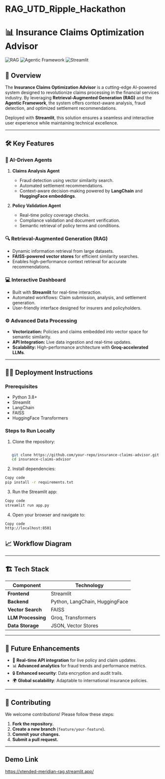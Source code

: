 # RAG_UTD_Ripple_Hackathon

# 📊 Insurance Claims Optimization Advisor

![RAG](https://img.shields.io/badge/RAG-Powered-blue) ![Agentic Framework](https://img.shields.io/badge/Agentic%20Framework-Integrated-green) ![Streamlit](https://img.shields.io/badge/Streamlit-Deployed-red)

## 🚀 Overview

The **Insurance Claims Optimization Advisor** is a cutting-edge AI-powered system designed to revolutionize claims processing in the financial services industry. By leveraging **Retrieval-Augmented Generation (RAG)** and the **Agentic Framework**, the system offers context-aware analysis, fraud detection, and optimized settlement recommendations. 

Deployed with **Streamlit**, this solution ensures a seamless and interactive user experience while maintaining technical excellence.

---

## 🛠️ Key Features

### 🤖 AI-Driven Agents
1. **Claims Analysis Agent**  
   - Fraud detection using vector similarity search.
   - Automated settlement recommendations.
   - Context-aware decision-making powered by **LangChain** and **HuggingFace embeddings**.

2. **Policy Validation Agent**  
   - Real-time policy coverage checks.
   - Compliance validation and document verification.
   - Semantic retrieval of policy terms and conditions.

### 🔍 Retrieval-Augmented Generation (RAG)
- Dynamic information retrieval from large datasets.
- **FAISS-powered vector stores** for efficient similarity searches.
- Enables high-performance context retrieval for accurate recommendations.

### 💻 Interactive Dashboard
- Built with **Streamlit** for real-time interaction.
- Automated workflows: Claim submission, analysis, and settlement generation.
- User-friendly interface designed for insurers and policyholders.

### ⚙️ Advanced Data Processing
- **Vectorization:** Policies and claims embedded into vector space for semantic similarity.
- **API Integration:** Live data ingestion and real-time updates.
- **Scalability:** High-performance architecture with **Groq-accelerated LLMs**.

---

## 🧑‍💻 Deployment Instructions

### Prerequisites
- Python 3.8+
- Streamlit
- LangChain
- FAISS
- HuggingFace Transformers

### Steps to Run Locally
1. Clone the repository:
```bash

   git clone https://github.com/your-repo/insurance-claims-advisor.git
   cd insurance-claims-advisor
```

2. Install dependencies:
```bash
Copy code
pip install -r requirements.txt
```
3. Run the Streamlit app:

```bash
Copy code
streamlit run app.py
```
4. Open your browser and navigate to:

```arduino
Copy code
http://localhost:8501
```

## 📈 Workflow Diagram

---

## 🏗️ Tech Stack

| **Component**       | **Technology**                   |
|----------------------|----------------------------------|
| **Frontend**         | Streamlit                       |
| **Backend**          | Python, LangChain, HuggingFace  |
| **Vector Search**    | FAISS                           |
| **LLM Processing**   | Groq, Transformers              |
| **Data Storage**     | JSON, Vector Stores             |

---

## 🚀 Future Enhancements

- 🔗 **Real-time API integration** for live policy and claim updates.
- 📊 **Advanced analytics** for fraud trends and performance metrics.
- 🔒 **Enhanced security**: Data encryption and audit trails.
- 🌍 **Global scalability**: Adaptable to international insurance policies.

---


## 🤝 Contributing

We welcome contributions! Please follow these steps:

1. **Fork the repository.**
2. **Create a new branch** (`feature/your-feature`).
3. **Commit your changes.**
4. **Submit a pull request.**

---
## Demo Link
https://xtended-meridian-rag.streamlit.app/
